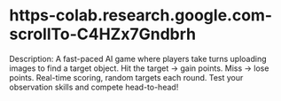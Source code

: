 # https-colab.research.google.com-scrollTo-C4HZx7Gndbrh
Description: A fast-paced AI game where players take turns uploading images to find a target object.  Hit the target → gain points.  Miss → lose points.  Real-time scoring, random targets each round.  Test your observation skills and compete head-to-head!
